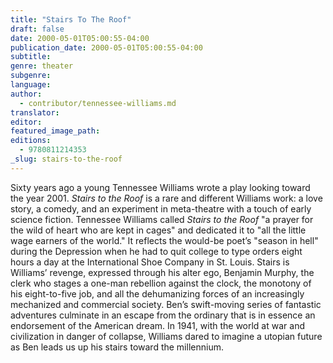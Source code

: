 ```yaml
---
title: "Stairs To The Roof"
draft: false
date: 2000-05-01T05:00:55-04:00
publication_date: 2000-05-01T05:00:55-04:00
subtitle:
genre: theater
subgenre:
language:
author:
  - contributor/tennessee-williams.md
translator:
editor:
featured_image_path:
editions:
  - 9780811214353
_slug: stairs-to-the-roof
---
```


Sixty years ago a young Tennessee Williams wrote a play looking toward the year 2001\. _Stairs to the Roof_ is a rare and different Williams work: a love story, a comedy, and an experiment in meta-theatre with a touch of early science fiction. Tennessee Williams called _Stairs to the Roof_ "a prayer for the wild of heart who are kept in cages" and dedicated it to "all the little wage earners of the world." It reflects the would-be poet’s "season in hell" during the Depression when he had to quit college to type orders eight hours a day at the International Shoe Company in St. Louis. Stairs is Williams’ revenge, expressed through his alter ego, Benjamin Murphy, the clerk who stages a one-man rebellion against the clock, the monotony of his eight-to-five job, and all the dehumanizing forces of an increasingly mechanized and commercial society. Ben’s swift-moving series of fantastic adventures culminate in an escape from the ordinary that is in essence an endorsement of the American dream. In 1941, with the world at war and civilization in danger of collapse, Williams dared to imagine a utopian future as Ben leads us up his stairs toward the millennium.

